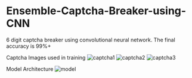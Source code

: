 # Ensemble-Captcha-Breaker-using-CNN
6 digit captcha breaker using convolutional neural network. The final accuracy is 99%+ 

Captcha Images used in training
![captcha1]("data/training/1.jpg") ![captcha2]("data/training/2.jpg") ![captcha3]("data/training/3.jpg")

Model Architecture
![model]("model_architecture.jpg")